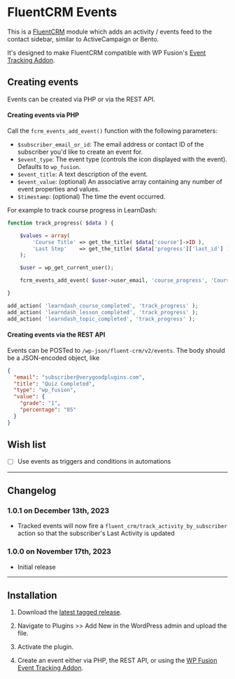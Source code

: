 # FluentCRM Events

This is a [FluentCRM](https://wpfusion.com/go/fluentcrm) module which adds an activity / events feed to the contact sidebar, similar to ActiveCampaign or Bento.

It's designed to make FluentCRM compatible with WP Fusion's [Event Tracking Addon](https://wpfusion.com/documentation/event-tracking/event-tracking-overview/).

## Creating events

Events can be created via PHP or via the REST API.

#### Creating events via PHP

Call the `fcrm_events_add_event()` function with the following parameters:

* `$subscriber_email_or_id`: The email address or contact ID of the subscriber you'd like to create an event for.
* `$event_type`: The event type (controls the icon displayed with the event). Defaults to `wp_fusion`.
* `$event_title`: A text description of the event.
* `$event_value`: (optional) An associative array containing any number of event properties and values.
* `$timestamp`: (optional) The time the event occurred.

For example to track course progress in LearnDash:

```php
function track_progress( $data ) {

	$values = array(
		'Course Title' => get_the_title( $data['course']->ID ),
		'Last Step'    => get_the_title( $data['progress']['last_id'] ),
	);

	$user = wp_get_current_user();

	fcrm_events_add_event( $user->user_email, 'course_progress', 'Course Progressed', $values );

}

add_action( 'learndash_course_completed', 'track_progress' );
add_action( 'learndash_lesson_completed', 'track_progress' );
add_action( 'learndash_topic_completed', 'track_progress' );
```

#### Creating events via the REST API

Events can be POSTed to `/wp-json/fluent-crm/v2/events`. The body should be a JSON-encoded object, like

```json
{
  "email": "subscriber@verygoodplugins.com",
  "title": "Quiz Completed",
  "type": "wp_fusion",
  "value": {
    "grade": "1",
    "percentage": "85"
  }
}

```

## Wish list

- [ ] Use events as triggers and conditions in automations

--------------------

## Changelog

### 1.0.1 on December 13th, 2023
- Tracked events will now fire a `fluent_crm/track_activity_by_subscriber` action so that the subscriber's Last Activity is updated

### 1.0.0 on November 17th, 2023

- Initial release

--------------------

## Installation

1. Download the [latest tagged release](https://github.com/verygoodplugins/fluent-crm-events/tags).

2. Navigate to Plugins >> Add New in the WordPress admin and upload the file.

3. Activate the plugin.

4. Create an event either via PHP, the REST API, or using the [WP Fusion Event Tracking Addon](https://wpfusion.com/documentation/event-tracking/event-tracking-overview/).
